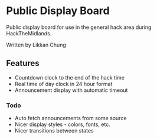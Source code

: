 # Public Display Board
Public display board for use in the general hack area during HackTheMidlands.

Written by Likkan Chung

## Features
* Countdown clock to the end of the hack time
* Real time of day clock in 24 hour format
* Announcement display with automatic timeout 

### Todo
* Auto fetch announcements from some source
* Nicer display styles - colors, fonts, etc.
* Nicer transitions between states

